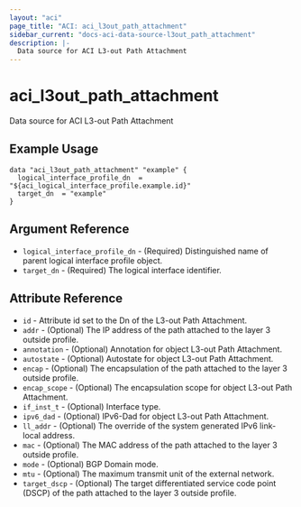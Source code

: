 ```yaml
---
layout: "aci"
page_title: "ACI: aci_l3out_path_attachment"
sidebar_current: "docs-aci-data-source-l3out_path_attachment"
description: |-
  Data source for ACI L3-out Path Attachment
---
```


# aci_l3out_path_attachment

Data source for ACI L3-out Path Attachment

## Example Usage

```hcl
data "aci_l3out_path_attachment" "example" {
  logical_interface_profile_dn  = "${aci_logical_interface_profile.example.id}"
  target_dn  = "example"
}
```

## Argument Reference

- `logical_interface_profile_dn` - (Required) Distinguished name of parent logical interface profile object.
- `target_dn` - (Required) The logical interface identifier.

## Attribute Reference

- `id` - Attribute id set to the Dn of the L3-out Path Attachment.
- `addr` - (Optional) The IP address of the path attached to the layer 3 outside profile.
- `annotation` - (Optional) Annotation for object L3-out Path Attachment.
- `autostate` - (Optional) Autostate for object L3-out Path Attachment.
- `encap` - (Optional) The encapsulation of the path attached to the layer 3 outside profile.
- `encap_scope` - (Optional) The encapsulation scope for object L3-out Path Attachment.
- `if_inst_t` - (Optional) Interface type.
- `ipv6_dad` - (Optional) IPv6-Dad for object L3-out Path Attachment.
- `ll_addr` - (Optional) The override of the system generated IPv6 link-local address.
- `mac` - (Optional) The MAC address of the path attached to the layer 3 outside profile.
- `mode` - (Optional) BGP Domain mode.
- `mtu` - (Optional) The maximum transmit unit of the external network.
- `target_dscp` - (Optional) The target differentiated service code point (DSCP) of the path attached to the layer 3 outside profile.
